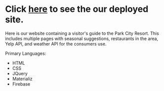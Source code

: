 # Click [here](https://marcojohns.github.io/group4/) to see the our deployed site.

Here is our website containing a visitor's guide to the Park City Resort. This includes multiple pages with seasonal suggestions, restaurants in the area, Yelp API, and weather API for the consumers use.

Primary Languages: 
- HTML
- CSS
- JQuery
- Materializ
- Firebase
